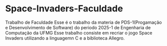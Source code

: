 # Space-Invaders-Faculdade
Trabalho de Faculdade
Esse é o trabalho da materia de PDS-1(Progamação e Desenvolvimento de Software) do periodo 2025-1 de Engenharia de Computação da UFMG
Esse trabalho consiste em recriar o jogo Space Invaders utilizando a linguagemn C e a biblioteca Allegro.
